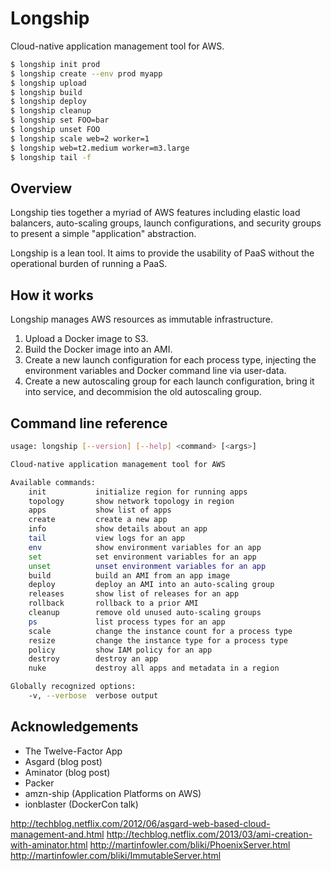 # Longship

Cloud-native application management tool for AWS.

```bash
$ longship init prod
$ longship create --env prod myapp
$ longship upload
$ longship build
$ longship deploy
$ longship cleanup
$ longship set FOO=bar
$ longship unset FOO
$ longship scale web=2 worker=1
$ longship web=t2.medium worker=m3.large
$ longship tail -f
```

## Overview

Longship ties together a myriad of AWS features including elastic load
balancers, auto-scaling groups, launch configurations, and security
groups to present a simple "application" abstraction.

Longship is a lean tool. It aims to provide the usability of PaaS
without the operational burden of running a PaaS.

## How it works

Longship manages AWS resources as immutable infrastructure.

1. Upload a Docker image to S3.
2. Build the Docker image into an AMI.
3. Create a new launch configuration for each process type, injecting
   the environment variables and Docker command line via user-data.
4. Create a new autoscaling group for each launch configuration, bring
   it into service, and decommision the old autoscaling group.

## Command line reference

```bash
usage: longship [--version] [--help] <command> [<args>]

Cloud-native application management tool for AWS

Available commands:
    init           initialize region for running apps
    topology       show network topology in region
    apps           show list of apps
    create         create a new app
    info           show details about an app
    tail           view logs for an app
    env            show environment variables for an app
    set            set environment variables for an app
    unset          unset environment variables for an app
    build          build an AMI from an app image
    deploy         deploy an AMI into an auto-scaling group
    releases       show list of releases for an app
    rollback       rollback to a prior AMI
    cleanup        remove old unused auto-scaling groups
    ps             list process types for an app
    scale          change the instance count for a process type
    resize         change the instance type for a process type
    policy         show IAM policy for an app
    destroy        destroy an app
    nuke           destroy all apps and metadata in a region

Globally recognized options:
    -v, --verbose  verbose output
```

## Acknowledgements

* The Twelve-Factor App
* Asgard (blog post)
* Aminator (blog post)
* Packer
* amzn-ship (Application Platforms on AWS)
* ionblaster (DockerCon talk)

http://techblog.netflix.com/2012/06/asgard-web-based-cloud-management-and.html
http://techblog.netflix.com/2013/03/ami-creation-with-aminator.html
http://martinfowler.com/bliki/PhoenixServer.html
http://martinfowler.com/bliki/ImmutableServer.html
